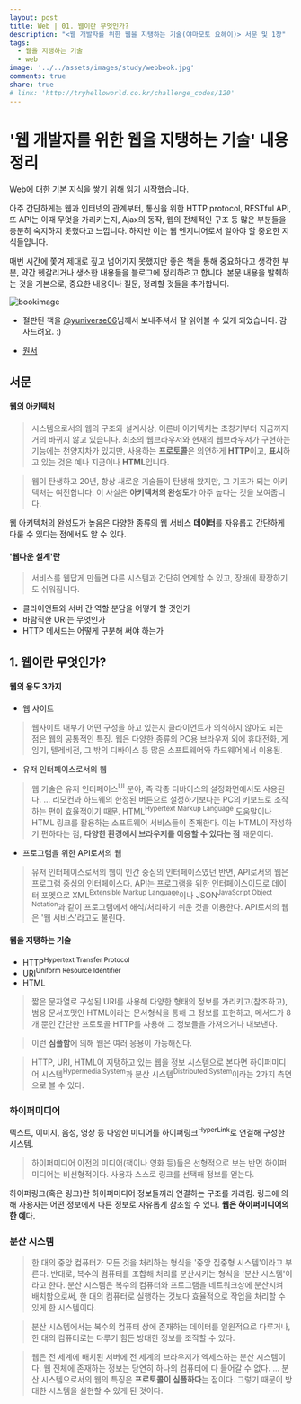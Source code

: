 ```yaml
---
layout: post
title: Web | 01. 웹이란 무엇인가?
description: "<웹 개발자를 위한 웹을 지탱하는 기술(야마모토 요헤이)> 서문 및 1장"
tags:
  - 웹을 지탱하는 기술
  - web
image: '../../assets/images/study/webbook.jpg'
comments: true
share: true
# link: 'http://tryhelloworld.co.kr/challenge_codes/120'
---
```


# '웹 개발자를 위한 웹을 지탱하는 기술' 내용 정리

Web에 대한 기본 지식을 쌓기 위해 읽기 시작했습니다.

아주 간단하게는 웹과 인터넷의 관계부터, 통신을 위한 HTTP protocol, RESTful API, 또 API는 이때 무엇을 가리키는지, Ajax의 동작, 웹의 전체적인 구조 등 많은 부분들을 충분히 숙지하지 못했다고 느낍니다. 하지만 이는 웹 엔지니어로서 알아야 할 중요한 지식들입니다.

매번 시간에 쫓겨 제대로 짚고 넘어가지 못했지만 좋은 책을 통해 중요하다고 생각한 부분, 약간 헷갈리거나 생소한 내용들을 블로그에 정리하려고 합니다. 본문 내용을 발췌하는 것을 기본으로, 중요한 내용이나 질문, 정리할 것들을 추가합니다.

![bookimage](../../assets/images/study/webbook.jpg)

* 절판된 책을 [@yuniverse06](https://twitter.com/yuniverse06)님께서 보내주셔서 잘 읽어볼 수 있게 되었습니다. 감사드려요. :)

* [원서](http://www.cdjapan.co.jp/product/NEOBK-744913)

## 서문

#### 웹의 아키텍처

> 시스템으로서의 웹의 구조와 설계사상, 이른바 아키텍처는 초창기부터 지금까지 거의 바뀌지 않고 있습니다. 최초의 웹브라우저와 현재의 웹브라우저가 구현하는 기능에는 천양지차가 있지만, 사용하는 **프로토콜**은 의연하게 **HTTP**이고, **표시**하고 있는 것은 예나 지금이나 **HTML**입니다.

> 웹이 탄생하고 20년, 항상 새로운 기술들이 탄생해 왔지만, 그 기초가 되는 아키텍처는 여전합니다. 이 사실은 **아키텍처의 완성도**가 아주 높다는 것을 보여줍니다.

웹 아키텍처의 완성도가 높음은 다양한 종류의 웹 서비스 **데이터**를 자유롭고 간단하게 다룰 수 있다는 점에서도 알 수 있다.

#### '웹다운 설계'란

> 서비스를 웹답게 만들면 다른 시스템과 간단히 연계할 수 있고, 장래에 확장하기도 쉬워집니다.

- 클라이언트와 서버 간 역할 분담을 어떻게 할 것인가
- 바람직한 URI는 무엇인가
- HTTP 메서드는 어떻게 구분해 써야 하는가

## 1. 웹이란 무엇인가?

#### 웹의 용도 3가지

- 웹 사이트
> 웹사이트 내부가 어떤 구성을 하고 있는지 클라이언트가 의식하지 않아도 되는 점은 웹의 공통적인 특징. 웹은 다양한 종류의 PC용 브라우저 외에 휴대전화, 게임기, 텔레비전, 그 밖의 디바이스 등 많은 소프트웨어와 하드웨어에서 이용됨.

- 유저 인터페이스로서의 웹
> 웹 기술은 유저 인터페이스<sup>UI</sup> 분야, 즉 각종 디바이스의 설정화면에서도 사용된다. ... 리모컨과 하드웨의 한정된 버튼으로 설정하기보다는 PC의 키보드로 조작하는 편이 효율적이기 때문.
> HTML<sup>Hypertext Markup Language</sup> 도움말이나 HTML 링크를 활용하는 소프트웨어 서비스들이 존재한다. 이는 HTML이 작성하기 편하다는 점, **다양한 환경에서 브라우저를 이용할 수 있다는 점** 때문이다.

- 프로그램을 위한 API로서의 웹
> 유저 인터페이스로서의 웹이 인간 중심의 인터페이스였던 반면, API로서의 웹은 프로그램 중심의 인터페이스다.
> API는 프로그램을 위한 인터페이스이므로 데이터 포멧으로 XML<sup>Extensible Markup Language</sup>이나 JSON<sup>JavaScript Object Notation</sup>과 같이 프로그램에서 해석/처리하기 쉬운 것을 이용한다.
> API로서의 웹은 '웹 서비스'라고도 불린다.

#### 웹을 지탱하는 기술

- HTTP<sup>Hypertext Transfer Protocol</sup>
- URI<sup>Uniform Resource Identifier</sup>
- HTML

> 짧은 문자열로 구성된 URI를 사용해 다양한 형태의 정보를 가리키고(참조하고), 범용 문서포맷인 HTML이라는 문서형식을 통해 그 정보를 표현하고, 메서드가 8개 뿐인 간단한 프로토콜 HTTP를 사용해 그 정보들을 가져오거나 내보낸다.

> 이런 **심플함**에 의해 웹은 여러 응용이 가능해진다.

> HTTP, URI, HTML이 지탱하고 있는 웹을 정보 시스템으로 본다면 하이퍼미디어 시스템<sup>Hypermedia System</sup>과 분산 시스템<sup>Distributed System</sup>이라는 2가지 측면으로 볼 수 있다.

### 하이퍼미디어

텍스트, 이미지, 음성, 영상 등 다양한 미디어를 하이퍼링크<sup>HyperLink</sup>로 연결해 구성한 시스템.

> 하이퍼미디어 이전의 미디어(책이나 영화 등)들은 선형적으로 보는 반면 하이퍼미디어는 비선형적이다. 사용자 스스로 링크를 선택해 정보를 얻는다.

하이퍼링크(혹은 링크)란 하이퍼미디어 정보들끼리 연결하는 구조를 가리킴. 링크에 의해 사용자는 어떤 정보에서 다른 정보로 자유롭게 참조할 수 있다. **웹은 하이퍼미디어의 한 예**다.

### 분산 시스템

> 한 대의 중앙 컴퓨터가 모든 것을 처리하는 형식을 '중앙 집중형 시스템'이라고 부른다. 반대로, 복수의 컴퓨터를 조합해 처리를 분산시키는 형식을 '분산 시스템'이라고 한다. 분산 시스템은 복수의 컴퓨터와 프로그램을 네트워크상에 분산시켜 배치함으로써, 한 대의 컴퓨터로 실행하는 것보다 효율적으로 작업을 처리할 수 있게 한 시스템이다.

> 분산 시스템에서는 복수의 컴퓨터 상에 존재하는 데이터를 일원적으로 다루거나, 한 대의 컴퓨터로는 다루기 힘든 방대한 정보를 조작할 수 있다.

> 웹은 전 세계에 배치된 서버에 전 세계의 브라우저가 엑세스하는 분산 시스템이다. 웹 전체에 존재하는 정보는 당연히 하나의 컴퓨터에 다 들어갈 수 없다. ... 분산 시스템으로서의 웹의 특징은 **프로토콜이 심플하다**는 점이다. 그렇기 때문이 방대한 시스템을 실현할 수 있게 된 것이다.